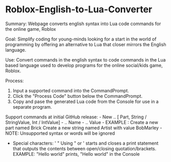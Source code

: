 # Roblox-English-to-Lua-Converter
Summary: Webpage converts english syntax into Lua code commands for the online game, Roblox

Goal: Simplify coding for young-minds looking for a start in the world of programming by offering an alternative to Lua that closer mirrors the English language.

Use: Convert commands in the english syntax to code commands in the Lua based language used to develop programs for the online social/kids game, Roblox.

Process:
1. Input a supported command into the CommandPrompt.
2. Click the "Process Code" button below the CommandPrompt.
3. Copy and pase the generated Lua code from the Console for use in a separate program.

Support commands at initial GitHub release:
	- New .. [ Part, String / StringValue, Int / IntValue]
		- .. Name
		- .. Value
		- EXAMPLE : Create a new part named Brick
			Create a new string named Artist with value BobMarley
	- NOTE: Unsupported syntax or words will be ignored
  - Special characters: ' "
      Using " or ' starts and closes a print statement that outputs the contents between open/closing quotation/brackets.
          EXAMPLE: "Hello world" prints, "Hello world" in the Console
